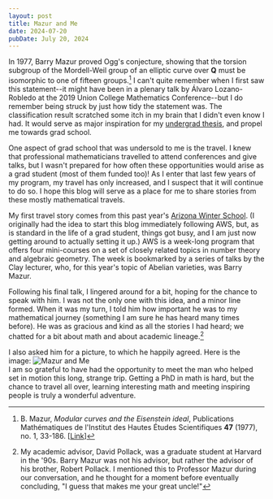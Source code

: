 ```yaml
---
layout: post
title: Mazur and Me
date: 2024-07-20
pubDate: July 20, 2024
---
```


In 1977, Barry Mazur proved Ogg's conjecture, showing that the torsion subgroup of the Mordell-Weil group of an elliptic curve over **Q** must be isomorphic to one of fifteen groups.[^1]  I can't quite remember when I first saw this statement--it might have been in a plenary talk by Álvaro Lozano-Robledo at the 2019 Union College Mathematics Conference--but I do remember being struck by just how tidy the statement was.  The classification result scratched some itch in my brain that I didn't even know I had.  It would serve as major inspiration for my [undergrad thesis](https://zporat.github.io/files/notes/mordell_curves_torsion.pdf), and propel me towards grad school.

One aspect of grad school that was undersold to me is the travel.  I knew that professional mathematicians travelled to attend conferences and give talks, but I wasn't prepared for how often these opportunities would arise as a grad student (most of them funded too)!  As I enter that last few years of my program, my travel has only increased, and I suspect that it will continue to do so.  I hope this blog will serve as a place for me to share stories from these mostly mathematical travels. 

My first travel story comes from this past year's [Arizona Winter School](https://swc-math.github.io/aws/2024/index.html).  (I originally had the idea to start this blog immediately following AWS, but, as is standard in the life of a grad student, things got busy, and I am just now getting around to actually setting it up.)  AWS is a week-long program that offers four mini-courses on a set of closely related topics in number theory and algebraic geometry.  The week is bookmarked by a series of talks by the Clay lecturer, who, for this year's topic of Abelian varieties, was Barry Mazur.  

Following his final talk, I lingered around for a bit, hoping for the chance to speak with him.  I was not the only one with this idea, and a minor line formed.  When it was my turn, I told him how important he was to my mathematical journey (something I am sure he has heard many times before).  He was as gracious and kind as all the stories I had heard; we chatted for a bit about math and about academic lineage.[^2]  

I also asked him for a picture, to which he happily agreed.  Here is the image:
![Mazur and Me](https://zporat.github.io/files/pictures/Mazur_and_Me.jpg "Mazur and Me")  
I am so grateful to have had the opportunity to meet the man who helped set in motion this long, strange trip.  Getting a PhD in math is hard, but the chance to travel all over, learning interesting math and meeting inspiring people is truly a wonderful adventure.  

[^1]: B. Mazur, *Modular curves and the Eisenstein ideal*, Publications Mathématiques de l'Institut des Hautes Études Scientifiques **47** (1977), no. 1, 33-186. [[Link](http://www.numdam.org/item/PMIHES_1977__47__33_0/)]

[^2]: My academic advisor, David Pollack, was a graduate student at Harvard in the '90s.  Barry Mazur was not his advisor, but rather the advisor of his brother, Robert Pollack.  I mentioned this to Professor Mazur during our conversation, and he thought for a moment before eventually concluding, "I guess that makes me your great uncle!"  
